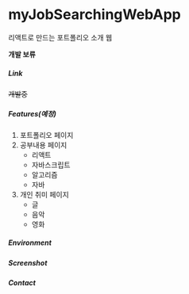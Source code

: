 # myJobSearchingWebApp

리액트로 만드는 포트폴리오 소개 웹

**개발 보류**

##### Link

~~개발중~~



##### Features(예정)

1. 포트폴리오 페이지
2. 공부내용 페이지
   - 리액트
   - 자바스크립트
   - 알고리즘
   - 자바
3. 개인 취미 페이지
   - 글
   - 음악
   - 영화



##### Environment



##### Screenshot



##### Contact

